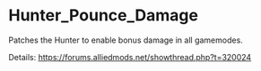 # Hunter_Pounce_Damage
Patches the Hunter to enable bonus damage in all gamemodes.

Details: https://forums.alliedmods.net/showthread.php?t=320024
